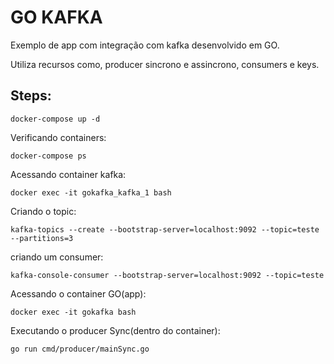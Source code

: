 # GO KAFKA

Exemplo de app com integração com kafka desenvolvido em GO.

Utiliza recursos como, producer sincrono e assincrono, consumers e keys.

## Steps:

    docker-compose up -d

Verificando containers:
    
    docker-compose ps

Acessando container kafka:
    
    docker exec -it gokafka_kafka_1 bash

Criando o topic:

    kafka-topics --create --bootstrap-server=localhost:9092 --topic=teste --partitions=3

criando um consumer:
    
    kafka-console-consumer --bootstrap-server=localhost:9092 --topic=teste

Acessando o container GO(app):
    
    docker exec -it gokafka bash

Executando o producer Sync(dentro do container):

    go run cmd/producer/mainSync.go